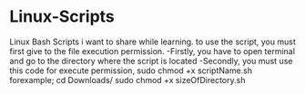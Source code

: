 # Linux-Scripts
Linux Bash Scripts i want to share while learning.
to use the script, you must first give to the file execution permission.
-Firstly, you have to open terminal and go to the directory where the script is located 
-Secondly, you must use this code for execute permission, sudo chmod +x scriptName.sh
forexample;
  cd Downloads/
  sudo chmod +x sizeOfDirectory.sh
